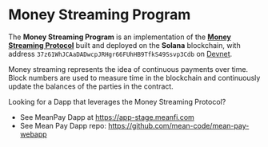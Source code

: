 # Money Streaming Program

The **Money Streaming Program** is an implementation of the **[Money Streaming Protocol](https://docs.google.com/document/d/19W5V2B8eyFIocccgSP4orn6Wi1El07LQSyaT7yw6hMQ)** built and deployed on the **Solana** blockchain, with address `37z61WhJCAaDADwcpJRHgr66FUhHB9TfkS49Ssvp3Cdb` on [Devnet](https://explorer.solana.com/address/37z61WhJCAaDADwcpJRHgr66FUhHB9TfkS49Ssvp3Cdb?cluster=devnet).

Money streaming represents the idea of continuous payments over time. Block numbers are used to measure time in the blockchain and continuously update the balances of the parties in the contract.

Looking for a Dapp that leverages the Money Streaming Protocol? 
* See MeanPay Dapp at https://app-stage.meanfi.com
* See Mean Pay Dapp repo: https://github.com/mean-code/mean-pay-webapp
